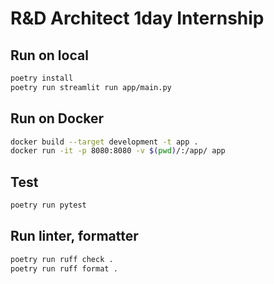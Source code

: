 # R&D Architect 1day Internship

## Run on local

```bash
poetry install
poetry run streamlit run app/main.py
```

## Run on Docker

```bash
docker build --target development -t app .
docker run -it -p 8080:8080 -v $(pwd)/:/app/ app
```

## Test

```bash
poetry run pytest
```

## Run linter, formatter

```bash
poetry run ruff check .
poetry run ruff format .
```
